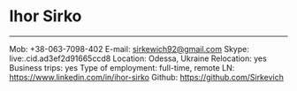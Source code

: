 # Ihor Sirko
***


Mob: +38-063-7098-402
E-mail: sirkewich92@gmail.com
Skype: live:.cid.ad3ef2d91665ccd8
Location: Odessa, Ukraine
Relocation: yes
Business trips: yes
Type of employment: full-time, remote
LN: <https://www.linkedin.com/in/ihor-sirko>
Github: <https://github.com/Sirkevich>